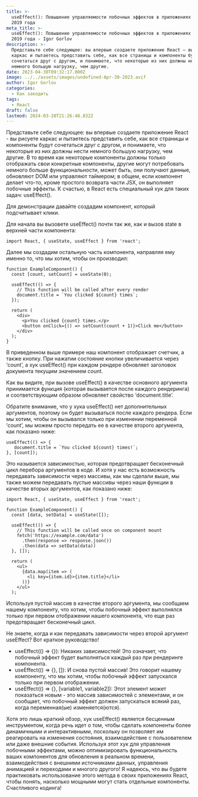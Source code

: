 ```yaml
---
title: >-
  useEffect(): Повышение управляемости побочных эффектов в приложениях React с
  2019 года
meta_title: >-
  useEffect(): Повышение управляемости побочных эффектов в приложениях React с
  2019 года - Igor Gorlov
description: >-
  Представьте себе следующее: вы впервые создаете приложение React – вы рисуете
  каркас и пытаетесь представить себе, как все страницы и компоненты будут
  сочетаться друг с другом, и понимаете, что некоторые из них должны нести
  немного большую нагрузку, чем другие.
date: 2023-04-30T09:32:17.000Z
image: ../../assets/images/undefined-Apr-30-2023.avif
author: Igor Gorlov
categories:
  - Как закодить
tags:
  - React
draft: false
lastmod: 2024-03-20T21:26:48.832Z
---
```


Представьте себе следующее: вы впервые создаете приложение React - вы рисуете каркас и пытаетесь представить себе, как все страницы и компоненты будут сочетаться друг с другом, и понимаете, что некоторые из них должны нести немного большую нагрузку, чем другие. В то время как некоторые компоненты должны только отображать свои конкретные компоненты, другие могут потребовать немного больше функциональности, может быть, они получают данные, обновляют DOM или управляют таймером; в общем, если компонент делает что-то, кроме простого возврата части JSX, он выполняет побочные эффекты. К счастью, в React есть специальный хук для таких задач: useEffect().

Для демонстрации давайте создадим компонент, который подсчитывает клики.

Для начала вы вызовете useEffect() почти так же, как и вызов state в верхней части компонента:

<!-- wp:code -->
<pre class="wp-block-code"><code lang="javascript" class="language-javascript">import React, { useState, useEffect } from 'react';</code></pre>
<!-- /wp:code -->

Далее мы создадим остальную часть компонента, направляя ему именно то, что мы хотим, чтобы он производил:

<!-- wp:code -->
<pre class="wp-block-code"><code lang="javascript" class="language-javascript">function ExampleComponent() {
  const [count, setCount] = useState(0);

  useEffect(() =&gt; {
    // This function will be called after every render
    document.title = `You clicked ${count} times`;
  });

  return (
    &lt;div&gt;
      &lt;p&gt;You clicked {count} times.&lt;/p&gt;
      &lt;button onClick={() =&gt; setCount(count + 1)}&gt;Click me&lt;/button&gt;
    &lt;/div&gt;
  );
}
</code></pre>
<!-- /wp:code -->

В приведенном выше примере наш компонент отображает счетчик, а также кнопку. При нажатии состояние кнопки увеличивается через ‘count’, а хук useEffect() при каждом рендере обновляет заголовок документа текущим значением count.

Как вы видите, при вызове useEffect() в качестве основного аргумента принимается функция (которая вызывается после каждого рендеринга) и соответствующим образом обновляет свойство ‘document.title’.

Обратите внимание, что у хука useEffect() нет дополнительных аргументов, поэтому он будет вызываться после каждого рендера. Если мы хотим, чтобы он вызывался только при изменении переменной ‘count’, мы можем просто передать ее в качестве второго аргумента, как показано ниже:

<!-- wp:code -->
<pre class="wp-block-code"><code lang="javascript" class="language-javascript">useEffect(() =&gt; {
   document.title = `You clicked ${count} times!`;
}, [count]);
</code></pre>
<!-- /wp:code -->

Это называется зависимостью, которая предотвращает бесконечный цикл перебора аргументов в коде. И хотя у нас есть возможность передавать зависимости через массивы, как мы сделали выше, мы также можем передавать пустые массивы через наши функции в качестве вторых аргументов, как показано ниже:

<!-- wp:code -->
<pre class="wp-block-code"><code lang="javascript" class="language-javascript">import React, { useState, useEffect } from 'react';

function ExampleComponent() {
  const [data, setData] = useState([]);

  useEffect(() =&gt; {
    // This function will be called once on component mount
    fetch('https://example.com/data')
      .then(response =&gt; response.json())
      .then(data =&gt; setData(data))
  }, []);

  return (
    &lt;ul&gt;
      {data.map(item =&gt; (
        &lt;li key={item.id}&gt;{item.title}&lt;/li&gt;
      ))}
    &lt;/ul&gt;
  );
</code></pre>
<!-- /wp:code -->

Используя пустой массив в качестве второго аргумента, мы сообщаем нашему компоненту, что хотим, чтобы побочный эффект выполнялся только при первом отображении нашего компонента, что еще раз предотвращает бесконечный цикл.

Не знаете, когда и как передавать зависимости через второй аргумент useEffect? Вот краткое руководство!

<!-- wp:list -->
<ul><!-- wp:list-item -->
<li>useEffect(() =&gt; {}): Никаких зависимостей! Это означает, что побочный эффект будет выполняться каждый раз при рендеринге компонента.</li>
<!-- /wp:list-item -->

<!-- wp:list-item -->
<li>useEffect(() =&gt; {}, []): И снова пустой массив! Это говорит нашему компоненту, что мы хотим, чтобы побочный эффект запускался только при первом отображении.</li>
<!-- /wp:list-item -->

<!-- wp:list-item -->
<li>useEffect(() =&gt; {}, [variable1, variable2]): Этот элемент может показаться новым - это массив зависимостей с элементами, и он сообщает, что побочный эффект должен запускаться всякий раз, когда переменная(ые) изменяется(ются).</li>
<!-- /wp:list-item --></ul>
<!-- /wp:list -->

Хотя это лишь краткий обзор, хук useEffect() является бесценным инструментом, когда речь идет о том, чтобы сделать компоненты более динамичными и интерактивными, поскольку он позволяет им реагировать на изменения состояния, взаимодействие с пользователем или даже внешние события. Используя этот хук для управления побочными эффектами, можно оптимизировать функциональность ваших компонентов для обновления в реальном времени, взаимодействия с внешними источниками данных, управления анимацией и переходами и многого другого! Я надеюсь, что вы будете практиковать использование этого метода в своих приложениях React, чтобы понять, насколько мощными могут стать отдельные компоненты. Счастливого кодинга!
